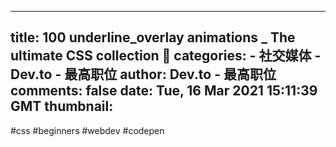 
---
title: 100 underline_overlay  animations _ The ultimate CSS collection 🥇
categories: 
    - 社交媒体
    - Dev.to - 最高职位
author: Dev.to - 最高职位
comments: false
date: Tue, 16 Mar 2021 15:11:39 GMT
thumbnail: 
---

<div>   
#css #beginners #webdev #codepen  
</div>
            